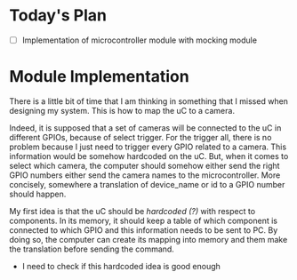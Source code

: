 
# Today's Plan

- [ ] Implementation of microcontroller module with mocking module

# Module Implementation

There is a little bit of time that I am thinking in something that I missed when designing my system. This is how to map the uC to a camera.

Indeed, it is supposed that a set of cameras will be connected to the uC in different GPIOs, because of select trigger. For the trigger all, there is no problem because I just need to trigger every GPIO related to a camera. This information would be somehow hardcoded on the uC. But, when it comes to select which camera, the computer should somehow either send the right GPIO numbers either send the camera names to the microcontroller. More concisely, somewhere a translation of device_name or id to a GPIO number should happen. 

My first idea is that the uC should be _hardcoded (?)_ with respect to components. In its memory, it should keep a table of which component is connected to which GPIO and this information needs to be sent to PC. By doing so, the computer can create its mapping into memory and them make the translation before sending the command. 
- I need to check if this hardcoded idea is good enough